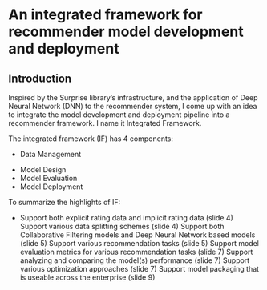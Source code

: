 # An integrated framework for recommender model development and deployment

## Introduction

Inspired by the Surprise library’s infrastructure, and the application of Deep Neural Network (DNN) to the recommender system, I come up with an idea to integrate the model development and deployment pipeline into a recommender framework. I name it Integrated Framework.

The integrated framework (IF) has 4 components:
- Data Management
* Model Design
* Model Evaluation
* Model Deployment

To summarize the highlights of IF:
- Support both explicit rating data and implicit rating data (slide 4)
Support various data splitting schemes (slide 4)
Support both Collaborative Filtering models and Deep Neural Network based models (slide 5)
Support various recommendation tasks (slide 5)
Support model evaluation metrics for various recommendation tasks (slide 7)
Support analyzing and comparing the model(s) performance (slide 7)
Support various optimization approaches (slide 7)
Support model packaging that is useable across the enterprise (slide 9)
